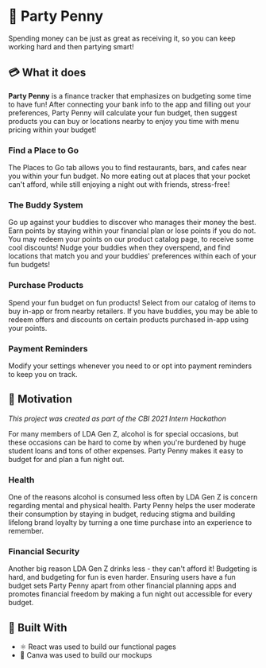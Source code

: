 # :partying_face: Party Penny

Spending money can be just as great as receiving it, so you can keep working hard and then partying smart!

## :credit_card: What it does

**Party Penny** is a finance tracker that emphasizes on budgeting some time to have fun! After connecting your bank info to the app and filling out your preferences, Party Penny will calculate your fun budget, then suggest products you can buy or locations nearby to enjoy you time with menu pricing within your budget!

### Find a Place to Go
The Places to Go tab allows you to find restaurants, bars, and cafes near you within your fun budget. No more eating out at places that your pocket can't afford, while still enjoying a night out with friends, stress-free!

### The Buddy System
Go up against your buddies to discover who manages their money the best. Earn points by staying within your financial plan or lose points if you do not. You may redeem your points on our product catalog page, to receive some cool discounts! Nudge your buddies when they overspend, and find locations that match you and your buddies' preferences within each of your fun budgets!

### Purchase Products
Spend your fun budget on fun products! Select from our catalog of items to buy in-app or from nearby retailers. If you have buddies, you may be able to redeem offers and discounts on certain products purchased in-app using your points.

### Payment Reminders
Modify your settings whenever you need to or opt into payment reminders to keep you on track. 

## :thought_balloon: Motivation

*This project was created as part of the CBI 2021 Intern Hackathon*

For many members of LDA Gen Z, alcohol is for special occasions, but these occasions can be hard to come by when you're burdened by huge student loans and tons of other expenses. Party Penny makes it easy to budget for and plan a fun night out.

### Health

One of the reasons alcohol is consumed less often by LDA Gen Z is concern regarding mental and physical health. Party Penny helps the user moderate their consumption by staying in budget, reducing stigma and building lifelong brand loyalty by turning a one time purchase into an experience to remember.

### Financial Security

Another big reason LDA Gen Z drinks less - they can't afford it! Budgeting is hard, and budgeting for fun is even harder. Ensuring users have a fun budget sets Party Penny apart from other financial planning apps and promotes financial freedom by making a fun night out accessible for every budget.

## :hammer: Built With

* :atom_symbol: React was used to build our functional pages
* :art: Canva was used to build our mockups
